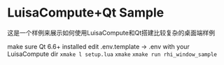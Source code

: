 # LuisaCompute+Qt Sample

这是一个样例来展示如何使用LuisaCompute和Qt搭建比较复杂的桌面端样例

make sure Qt 6.6+ installed
edit .env.template -> .env with your LuisaCompute dir
`xmake l setup.lua`
`xmake`
`xmake run rhi_window_sample`